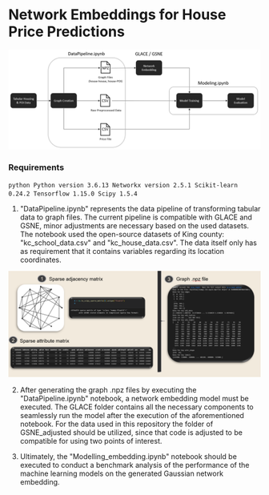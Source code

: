 # Network Embeddings for House Price Predictions

![Visual representation of using network embeddings for house price predictions](Figures/Overview_process.png)

### Requirements
`python
Python version 3.6.13
Networkx version 2.5.1
Scikit-learn 0.24.2
Tensorflow 1.15.0
Scipy 1.5.4 
`

1) "DataPipeline.ipynb" represents the data pipeline of transforming tabular data to graph files. The current pipeline is compatible with GLACE and GSNE, minor adjustments are necessary based on the used datasets. The notebook used the open-source datasets of King county: "kc_school_data.csv" and "kc_house_data.csv". The data itself only has as requirement that it contains variables regarding its location coordinates. 

![Visual representation of the data pipeline](Temporary_datapipeline.png)

2) After generating the graph .npz files by executing the "DataPipeline.ipynb" notebook, a network embedding model must be executed. The GLACE folder contains all the necessary components to seamlessly run the model after the execution of the aforementioned notebook. For the data used in this repository the folder of GSNE_adjusted should be utilized, since that code is adjusted to be compatible for using two points of interest.

3) Ultimately, the "Modelling_embedding.ipynb" notebook should be executed to conduct a benchmark analysis of the performance of the machine learning models on the generated Gaussian network embedding. 








